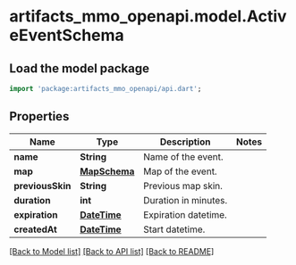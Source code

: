 # artifacts_mmo_openapi.model.ActiveEventSchema

## Load the model package
```dart
import 'package:artifacts_mmo_openapi/api.dart';
```

## Properties
Name | Type | Description | Notes
------------ | ------------- | ------------- | -------------
**name** | **String** | Name of the event. | 
**map** | [**MapSchema**](MapSchema.md) | Map of the event. | 
**previousSkin** | **String** | Previous map skin. | 
**duration** | **int** | Duration in minutes. | 
**expiration** | [**DateTime**](DateTime.md) | Expiration datetime. | 
**createdAt** | [**DateTime**](DateTime.md) | Start datetime. | 

[[Back to Model list]](../README.md#documentation-for-models) [[Back to API list]](../README.md#documentation-for-api-endpoints) [[Back to README]](../README.md)


